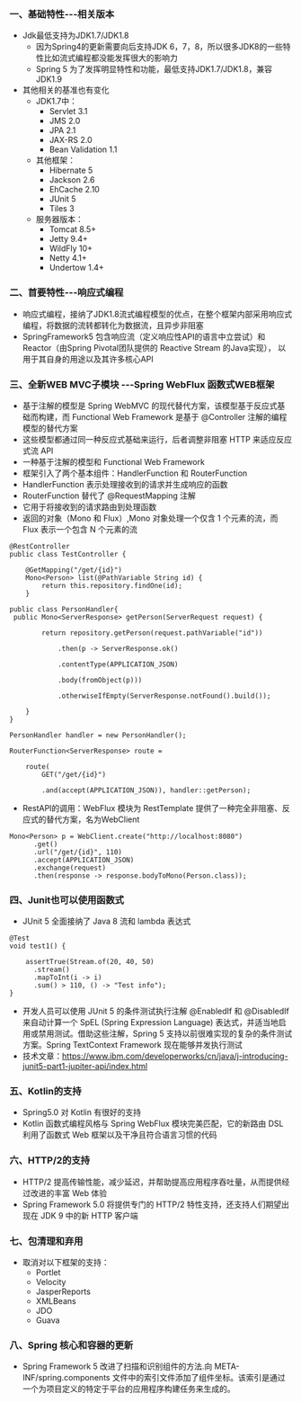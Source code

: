 ### 一、基础特性---相关版本
- Jdk最低支持为JDK1.7/JDK1.8
    - 因为Spring4的更新需要向后支持JDK 6，7，8，所以很多JDK8的一些特性比如流式编程都没能发挥很大的影响力
    - Spring 5 为了发挥明显特性和功能，最低支持JDK1.7/JDK1.8，兼容JDK1.9
- 其他相关的基准也有变化
  - JDK1.7中：
    - Servlet 3.1
    - JMS 2.0
    - JPA 2.1
    - JAX-RS 2.0
    - Bean Validation 1.1
  - 其他框架：
    - Hibernate 5
    - Jackson 2.6
    - EhCache 2.10
    - JUnit 5
    - Tiles 3
  - 服务器版本：
    - Tomcat 8.5+
    - Jetty 9.4+
    - WildFly 10+
    - Netty 4.1+
    - Undertow 1.4+
    


### 二、首要特性---响应式编程
- 响应式编程，接纳了JDK1.8流式编程模型的优点，在整个框架内部采用响应式编程，将数据的流转都转化为数据流，且异步非阻塞
- SpringFramework5 包含响应流（定义响应性API的语言中立尝试）和 Reactor（由Spring Pivotal团队提供的 Reactive Stream 的Java实现）， 以用于其自身的用途以及其许多核心API


### 三、全新WEB MVC子模块  ---Spring WebFlux 函数式WEB框架
- 基于注解的模型是 Spring WebMVC 的现代替代方案，该模型基于反应式基础而构建，而 Functional Web Framework 是基于 @Controller 注解的编程模型的替代方案
- 这些模型都通过同一种反应式基础来运行，后者调整非阻塞 HTTP 来适应反应式流 API
- 一种基于注解的模型和 Functional Web Framework
- 框架引入了两个基本组件：HandlerFunction 和 RouterFunction
- HandlerFunction 表示处理接收到的请求并生成响应的函数
- RouterFunction 替代了 @RequestMapping 注解
- 它用于将接收到的请求路由到处理函数
- 返回的对象（Mono 和 Flux）,Mono 对象处理一个仅含 1 个元素的流，而 Flux 表示一个包含 N 个元素的流
```text
@RestController
public class TestController {

    @GetMapping("/get/{id}")
    Mono<Person> list(@PathVariable String id) {
        return this.repository.findOne(id);
    }
```
```text
public class PersonHandler{
 public Mono<ServerResponse> getPerson(ServerRequest request) {

        return repository.getPerson(request.pathVariable("id"))

            .then(p -> ServerResponse.ok()

            .contentType(APPLICATION_JSON)

            .body(fromObject(p)))

            .otherwiseIfEmpty(ServerResponse.notFound().build());

    }
}
```
```text
PersonHandler handler = new PersonHandler();

RouterFunction<ServerResponse> route =

    route(
        GET("/get/{id}")

        .and(accept(APPLICATION_JSON)), handler::getPerson);
```
- RestAPI的调用：WebFlux 模块为 RestTemplate 提供了一种完全非阻塞、反应式的替代方案，名为WebClient
```text
Mono<Person> p = WebClient.create("http://localhost:8080")
      .get()
      .url("/get/{id}", 110)
      .accept(APPLICATION_JSON)
      .exchange(request)
      .then(response -> response.bodyToMono(Person.class));
```

### 四、Junit也可以使用函数式
- JUnit 5 全面接纳了 Java 8 流和 lambda 表达式
```text
@Test
void test1() {

    assertTrue(Stream.of(20, 40, 50)
      .stream()
      .mapToInt(i -> i)
      .sum() > 110, () -> "Test info");
}
```
- 开发人员可以使用 JUnit 5 的条件测试执行注解 @EnabledIf 和 @DisabledIf 来自动计算一个 SpEL (Spring Expression Language) 表达式，并适当地启用或禁用测试。借助这些注解，Spring 5 支持以前很难实现的复杂的条件测试方案。Spring TextContext Framework 现在能够并发执行测试
- 技术文章：https://www.ibm.com/developerworks/cn/java/j-introducing-junit5-part1-jupiter-api/index.html

### 五、Kotlin的支持
- Spring5.0 对 Kotlin 有很好的支持
- Kotlin 函数式编程风格与 Spring WebFlux 模块完美匹配，它的新路由 DSL 利用了函数式 Web 框架以及干净且符合语言习惯的代码

### 六、HTTP/2的支持
- HTTP/2 提高传输性能，减少延迟，并帮助提高应用程序吞吐量，从而提供经过改进的丰富 Web 体验
- Spring Framework 5.0 将提供专门的 HTTP/2 特性支持，还支持人们期望出现在 JDK 9 中的新 HTTP 客户端


### 七、包清理和弃用
- 取消对以下框架的支持：
    - Portlet
    - Velocity
    - JasperReports
    - XMLBeans
    - JDO
    - Guava

### 八、Spring 核心和容器的更新
- Spring Framework 5 改进了扫描和识别组件的方法.向 META-INF/spring.components 文件中的索引文件添加了组件坐标。该索引是通过一个为项目定义的特定于平台的应用程序构建任务来生成的。